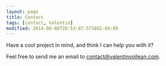 ```yaml
---
layout: page
title: Contact
tags: [contact, Valentin]
modified: 2014-08-08T20:53:07.573882-04:00
---
```


Have a cool project in mind, and think I can help you with it?

Feel free to send me an email to [contact@valentinvoilean.com](mailto:vali.voilean@gmail.com).
